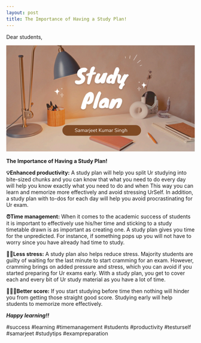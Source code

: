 ```yaml
---
layout: post
title: The Importance of Having a Study Plan!
---
```

Dear students,

![image](/assets/images/2853E509-2574-4DB1-A249-D8BBBDE5EE11.png)

**The Importance of Having a Study Plan!**

**💡Enhanced productivity:** A study plan will help you split Ur studying into bite-sized chunks and you can know that what you need to do every day will help you know exactly what you need to do and when This way you can learn and memorize more effectively and avoid stressing UrSelf. In addition, a study plan with to-dos for each day will help you avoid procrastinating for Ur exam.


**⏰Time management:** When it comes to the academic success of students it is important to effectively use his/her time and sticking to a study timetable drawn is as important as creating one. A study plan gives you time for the unpredicted. For instance, if something pops up you will not have to worry since you have already had time to study.


**💆‍♂️Less stress:** A study plan also helps reduce stress. Majority students are guilty of waiting for the last minute to start cramming for an exam. However, cramming brings on added pressure and stress, which you can avoid if you started preparing for Ur exams early. With a study plan, you get to cover each and every bit of Ur study material as you have a lot of time.


**👨🏼‍💻Better score:** If you start studying before time then nothing will hinder you from getting those straight good score. Studying early will help students to memorize more effectively.


***Happy learning!!***


#success #learning #timemanagement #students #productivity #testurself #samarjeet #studytips #exampreparation
